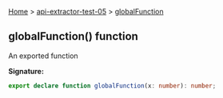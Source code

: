 [Home](./index) &gt; [api-extractor-test-05](./api-extractor-test-05.md) &gt; [globalFunction](./api-extractor-test-05.globalfunction.md)

## globalFunction() function

An exported function

<b>Signature:</b>

```typescript
export declare function globalFunction(x: number): number;
```
